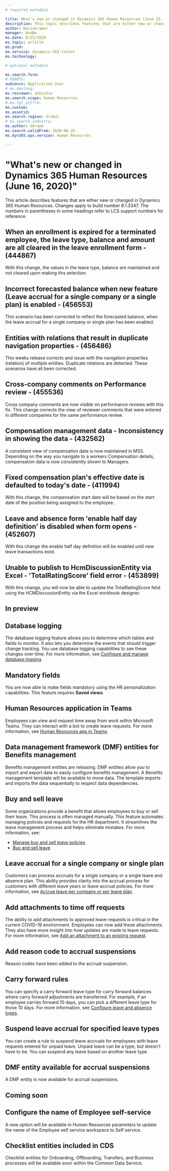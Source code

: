 ```yaml
---
# required metadata

title: What's new or changed in Dynamics 365 Human Resources (June 25, 2020)
description: This topic describes features that are either new or changed in Microsoft Dynamics 365 Human Resources.
author: Darinkramer
manager: AnnBe
ms.date: 6/25/2020
ms.topic: article
ms.prod: 
ms.service: dynamics-365-talent
ms.technology: 

# optional metadata

ms.search.form: 
# ROBOTS: 
audience: Application User
# ms.devlang: 
ms.reviewer: anbichse
ms.search.scope: Human Resources
# ms.tgt_pltfrm: 
ms.custom: 
ms.assetid: 
ms.search.region: Global
# ms.search.industry: 
ms.author: dkrame
ms.search.validFrom: 2020-06-25
ms.dyn365.ops.version: Human Resources

---
```

# "What's new or changed in Dynamics 365 Human Resources (June 16, 2020)"

This article describes features that are either new or changed in Dynamics 365 Human Resources. Changes apply to build number 8.1.3347. The numbers in parentheses in some headings refer to LCS support numbers for reference.

## When an enrollment is expired for a terminated employee, the leave type, balance and amount are all cleared in the leave enrollment form - (444867)

With this change, the values in the leave type, balance are maintained and not cleared upon making this selection.

## Incorrect forecasted balance when new feature (Leave accrual for a single company or a single plan) is enabled - (456553)

This scenario has been corrected to reflect the forecasted balance, when the leave accrual for a single company or single plan has been enabled.

## Entities with relations that result in duplicate navigation properties - (456486)

This weeks release corrects and issue with the navigation properties (relation) of multiple entities. Duplicate relations are detected. These scenarios have all been corrected.
 
## Cross-company comments on Performance review - (455536)

Cross company comments are now visible on performance reviews with this fix. This change corrects the view of reviewer comments that were entered in different companies for the same performance review.
 
## Compensation management data - Inconsistency in showing the data - (432562)

A consistent view of compensation data is now maintained in MSS. Depending on the way you navigate to a workers Compensation details, compensation data is now consistently shown to Managers.
 
## Fixed compensation plan's effective date is defaulted to today's date - (411994)

With this change, the compensation start date will be based on the start date of the position being assigned to the employee.

## Leave and absence form 'enable half day definition' is disabled when form opens - (452607)

With this change the enable half day definition will be enabled until new leave transactions exist. 

## Unable to publish to HcmDiscussionEntity via Excel - 'TotalRatingScore' field error - (453899)

With this change, you will now be able to update the TotalRatingScore felid using the HCMDiscussionEntity via the Excel workbook designer.

## In preview

## Database logging

The database logging feature allows you to determine which tables and fields to monitor. It also lets you determine the events that should trigger change tracking. You use database logging capabilities to see these changes over time. For more information, see [Configure and manage database logging](hr-admin-database-logging.md).

## Mandatory fields 

You are now able to make fields mandatory using the HR personalization capabilities. This feature requires **Saved views**.

## Human Resources application in Teams

Employees can view and request time away from work within Microsoft Teams. They can interact with a bot to create leave requests. For more information, see [Human Resources app in Teams](https://go.microsoft.com/fwlink/?linkid=2127841). 

## Data management framework (DMF) entities for Benefits management
 
Benefits management entities are releasing. DMF entities allow you to import and export data to easily configure benefits management. A Benefits management template will be available to move data. The template exports and imports the data sequentially to respect data dependencies.

## Buy and sell leave 

Some organizations provide a benefit that allows employees to buy or sell their leave. This process is often managed manually. This feature automates managing policies and requests for the HR department. It streamlines the leave management process and helps eliminate mistakes. For more information, see:

- [Manage buy and sell leave policies](hr-leave-and-absence-manage-buy-and-sell-leave-policies.md)
- [Buy and sell leave](hr-employee-self-service-buy-sell-leave.md)

## Leave accrual for a single company or single plan

Customers can process accruals for a single company or a single leave and absence plan. This ability provides clarity into the accrual process for customers with different leave years or leave accrual policies. For more information, see [Accrue leave per company or per leave plan](hr-leave-and-absence-accrue.md#accrue-leave-per-company-or-per-leave-plan).

## Add attachments to time off requests

The ability to add attachments to approved leave requests is critical in the current COVID-19 environment. Employees can now add these attachments. They also have more insight into how updates are made to leave requests. For more information, see [Add an attachment to an existing request](hr-employee-self-service-request-time-off.md#add-an-attachment-to-an-existing-request).

## Add reason code to accrual suspensions 

Reason codes have been added to the accrual suspension.

## Carry forward rules 

You can specify a carry forward leave type for carry forward balances where carry forward adjustments are transferred. For example, if an employee carries forward 10 days, you can pick a different leave type for those 10 days. For more information, see [Configure leave and absence types](hr-leave-and-absence-types.md).

## Suspend leave accrual for specified leave types

You can create a rule to suspend leave accruals for employees with leave requests entered for unpaid leave. Unpaid leave can be a type, but doesn't have to be. You can suspend any leave based on another leave type.

## DMF entity available for accrual suspensions 

A DMF entity is now available for accrual suspensions.

## Coming soon

## Configure the name of Employee self-service
A new option will be available in Human Resources parameters to update the name of the Employee self service workspace to Self service.

## Checklist entities included in CDS

Checklist entities for Onboarding, Offboarding, Transfers, and Business processes will be available soon within the Common Data Service.
